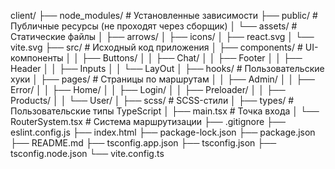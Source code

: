 client/
├── node_modules/           # Установленные зависимости
├── public/                 # Публичные ресурсы (не проходят через сборщик)
│   └── assets/             # Статические файлы
│       ├── arrows/
│       ├── icons/
│       ├── react.svg
│       └── vite.svg
├── src/                    # Исходный код приложения
│   ├── components/         # UI-компоненты
│   │   ├── Buttons/
│   │   ├── Chat/
│   │   ├── Footer
│   │   ├── Header
│   │   ├── Inputs
│   │   └── LayOut
│   ├── hooks/              # Пользовательские хуки
│   ├── pages/              # Страницы по маршрутам
│   │   ├── Admin/
│   │   ├── Error/
│   │   ├── Home/
│   │   ├── Login/
│   │   ├── Preloader/
│   │   ├── Products/
│   │   └── User/
│   ├── scss/               # SCSS-стили
│   ├── types/              # Пользовательские типы TypeScript
│   ├── main.tsx            # Точка входа
│   └── RouterSystem.tsx    # Система маршрутизации
├── .gitignore
├── eslint.config.js
├── index.html
├── package-lock.json
├── package.json
├── README.md
├── tsconfig.app.json
├── tsconfig.json
├── tsconfig.node.json
└── vite.config.ts

